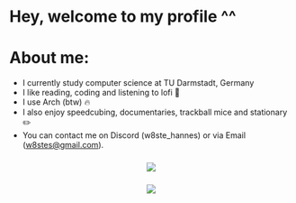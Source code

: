 # Hey, welcome to my profile ^^

<h1>
    About me: 
</h1>

- I currently study computer science at TU Darmstadt, Germany
- I like reading, coding and listening to lofi 📒
- I use Arch (btw) 🔥
- I also enjoy speedcubing, documentaries, trackball mice and stationary ✏️
- You can contact me on Discord (w8ste_hannes) or via Email (w8stes@gmail.com).
    
<h3 align="center">
    <img src="https://github-readme-stats.vercel.app/api/top-langs/?username=w8ste&layout=compact&theme=tokyonight" 
</h3>

<h3 align="center">
    <img src="https://leetcard.jacoblin.cool/w8st3?theme=nord"
</h3>
